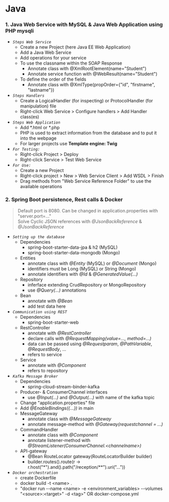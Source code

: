 # Java

### 1. Java Web Service with MySQL & Java Web Application using PHP mysqli

* *`Steps Web Service`*
  * Create a new Project (here Java EE Web Application)
  * Add a Java Web Service
  * Add operations for your service
  * To use the classname within the SOAP Response
      * Annotate class with @XmlRootElement(name="Student") 
      * Annotate service function with @WebResult(name="Student")
  * To define the order of the fields
      * Annotate class with @XmlType(propOrder={"id", "firstname", "lastname"})
* *`Steps Handlers`*
  * Create a LogicalHandler (for inspecting) or ProtocolHandler (for manipulation) file 
  * Right-click Web Service > Configure handlers > Add Handler class(es)
* *`Steps Web Application`*
  * Add *.html or *.php
  * PHP is used to extract information from the database and to put it into the webpage
  * For larger projects use **Template engine: Twig**
* *`For Testing:`* 
  * Right-click Project > Deploy
  * Right-click Service > Test Web Service
* *`For Use:`*
  * Create a new Project
  * Right-click project > New > Web Service Client > Add WSDL > Finish
  * Drag methods from "Web Service Reference Folder" to use the available operations
  
### 2. Spring Boot persistence, Rest calls & Docker

> Default port is 8080. Can be changed in application.properties with "server.port=..."  
> Solve Cyclic JSON references with *@JsonBackReference* & *@JsonBackReference*

* *`Setting up the database`*
  * Dependencies
    * spring-boot-starter-data-jpa & h2 (MySQL)
    * spring-boot-starter-data-mongodb (Mongo)
  * Entities
    * annotate class with *@Entity* (MySQL) or *@Document* (Mongo)
    * identifiers must be Long (MySQL) or String (Mongo)
    * annotate identifiers with *@Id* & *@GeneratedValue(...)*
  * Repository
    * inferface extending CrudRepository or MongoRepository
    * use *@Query(...)* annotations
  * Bean
      * annotate with *@Bean*
      * add test data here
* *`Communication using REST`*
  * Dependencies
    * spring-boot-starter-web
  * RestController
    * annotate with *@RestController*
    * declare calls with *@RequestMapping(value=..., method=...)*
    * data can be passed using *@Requestparam*, *@PathVariable*, *@RequestBody*, ...
    * refers to service
  * Service
    * annotate with *@Component*
    * refers to repository
* *`Kafka Message Broker`*
  * Dependencies
    * spring-cloud-stream-binder-kafka
  * Producer- & ConsumerChannel interfaces
    * use *@Input(...)* and *@Output(...)* with name of the kafka topic
  * Change "application.properties" file
  * Add *@EnableBindings({...})* in main
  * MessageGateway
    * annotate class with *@MessageGateway*
    * annotate message-method with *@Gateway(requestchannel = ...)*
  * CommandHandler
    * annotate class with *@Component*
    * annotate listener-method with *@StreamListener(ConsumerChannel.\<channelname\>)*
  * API-gateway
    * @Bean RouteLocator gateway(RouteLocatorBuilder builder)
    * builder.routes().route(r -> r.host("*").and().path("/reception/\*\*").uri("..."))
* *`Docker orchestration`*
  * create Dockerfile
  * docker build -t \<name\> .
  * "docker run --name \<name\> -e \<environment_variables\> --volumes "\<source\>:\<target\>" -d \<tag\>" OR docker-compose.yml 
    
